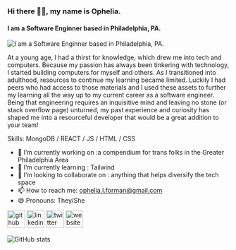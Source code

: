 ### Hi there 👋🏾, my name is Ophelia.
#### I am a Software Enginner based in Philadelphia, PA.
![I am a Software Enginner based in Philadelphia, PA.](https://i.imgur.com/wRqXL8X.jpg)

At a young age, I had a thirst for knowledge, which drew me into tech and computers. Because my passion has always been tinkering with technology, I started building computers for myself and others. As I transitioned into adulthood, resources to continue my learning became limited. Luckily I had peers who had access to those materials and I used these assets to further my learning all the way up to my current career as a software engineer. Being that engineering requires an inquisitive mind and leaving no stone (or stack overflow page) unturned, my past experience and curiosity has shaped me into a resourceful developer that would be a great addition to your team!



Skills: MongoDB / REACT / JS / HTML / CSS

- 🔭 I’m currently working on :a compendium for trans folks in the Greater Philadelphia Area 
- 🌱 I’m currently learning : Tailwind 
- 👯 I’m looking to collaborate on : anything that helps diversify the tech space 
- 📫 How to reach me: ophelia.l.forman@gmail.com 
- 😄 Pronouns: They/She 


[<img src='https://cdn.jsdelivr.net/npm/simple-icons@3.0.1/icons/github.svg' alt='github' height='40'>](https://github.com/Ophelia-F)  [<img src='https://cdn.jsdelivr.net/npm/simple-icons@3.0.1/icons/linkedin.svg' alt='linkedin' height='40'>](https://www.linkedin.com/in/ophelia-forman/)  [<img src='https://cdn.jsdelivr.net/npm/simple-icons@3.0.1/icons/twitter.svg' alt='twitter' height='40'>](https://twitter.com/OpheliaLorelei_)  [<img src='https://cdn.jsdelivr.net/npm/simple-icons@3.0.1/icons/icloud.svg' alt='website' height='40'>](ophelia.dev)  

![GitHub stats](https://github-readme-stats.vercel.app/api?username=Ophelia-F&show_icons=true)  

